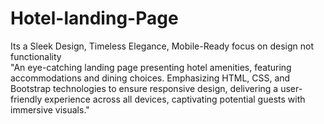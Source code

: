 # Hotel-landing-Page
Its a Sleek Design, Timeless Elegance, Mobile-Ready focus on design not functionality
<br>
"An eye-catching landing page presenting hotel amenities, featuring accommodations and dining choices. Emphasizing HTML, CSS, and Bootstrap technologies to ensure responsive design, delivering a user-friendly experience across all devices, captivating potential guests with immersive visuals."
